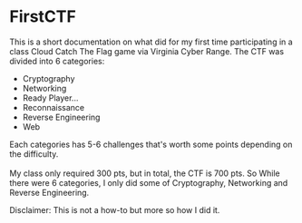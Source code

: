 # FirstCTF
This is a short documentation on what did for my first time participating in a class Cloud Catch The Flag game via Virginia Cyber Range.
The CTF was divided into 6 categories:
<ul>
  <li>Cryptography</li>
  <li>Networking</li>
  <li>Ready Player...</li>
  <li>Reconnaissance</li>
  <li>Reverse Engineering</li>
  <li>Web</li>
</ul>

Each categories has 5-6 challenges that's worth some points depending on the difficulty. </br>  
My class only required 300 pts, but in total, the CTF is 700 pts. So While there were 6 categories, I only did some of Cryptography, Networking and Reverse Engineering.


Disclaimer: This is not a how-to but more so how I did it.

